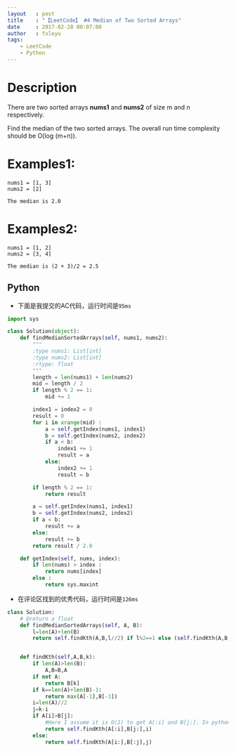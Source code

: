 ```yaml
---
layout   : post
title    : "【LeetCode】 #4 Median of Two Sorted Arrays"
date     : 2017-02-28 00:07:00
author   : fxleyu
tags:
    - LeetCode
    - Python
---
```


# Description
There are two sorted arrays **nums1** and **nums2** of size m and n respectively.

Find the median of the two sorted arrays. The overall run time complexity should be O(log (m+n)).

# Examples1:
```
nums1 = [1, 3]
nums2 = [2]

The median is 2.0
```
# Examples2:
```
nums1 = [1, 2]
nums2 = [3, 4]

The median is (2 + 3)/2 = 2.5
```

## Python
- 下面是我提交的AC代码，运行时间是`95ms`

```python
import sys

class Solution(object):
    def findMedianSortedArrays(self, nums1, nums2):
        """
        :type nums1: List[int]
        :type nums2: List[int]
        :rtype: float
        """
        length = len(nums1) + len(nums2)
        mid = length / 2
        if length % 2 == 1:
            mid += 1

        index1 = index2 = 0
        result = 0
        for i in xrange(mid) :
            a = self.getIndex(nums1, index1)
            b = self.getIndex(nums2, index2)
            if a < b:
                index1 += 1
                result = a
            else:
                index2 += 1
                result = b

        if length % 2 == 1:
            return result

        a = self.getIndex(nums1, index1)
        b = self.getIndex(nums2, index2)
        if a < b:
            result += a
        else:
            result += b
        return result / 2.0

    def getIndex(self, nums, index):
        if len(nums) > index :
            return nums[index]
        else :
            return sys.maxint
```
- 在评论区找到的优秀代码，运行时间是`126ms`

```python
class Solution:
    # @return a float
    def findMedianSortedArrays(self, A, B):
        l=len(A)+len(B)
        return self.findKth(A,B,l//2) if l%2==1 else (self.findKth(A,B,l//2-1)+self.findKth(A,B,l//2))/2.0


    def findKth(self,A,B,k):
        if len(A)>len(B):
            A,B=B,A
        if not A:
            return B[k]
        if k==len(A)+len(B)-1:
            return max(A[-1],B[-1])
        i=len(A)//2
        j=k-i
        if A[i]>B[j]:
            #Here I assume it is O(1) to get A[:i] and B[j:]. In python, it's not but in cpp it is.
            return self.findKth(A[:i],B[j:],i)
        else:
            return self.findKth(A[i:],B[:j],j)
```
